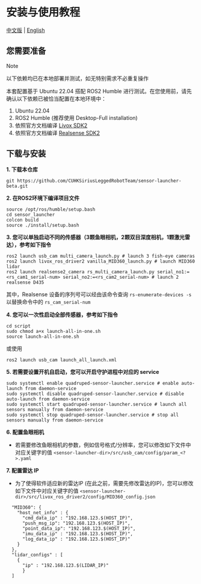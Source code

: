 # 安装与使用教程
[中文版](./README-CN.md) | [English](./README.md)

## 您需要准备
> [!Note]
> 以下依赖均已在本地部署并测试，如无特别需求不必重复操作

本套配置基于 Ubuntu 22.04 搭配 ROS2 Humble 进行测试。在您使用前，请先确认以下依赖已被恰当配置在本地环境中：
1. Ubuntu 22.04
2. ROS2 Humble (推荐使用 Desktop-Full installation)
3. 依照官方文档编译 [Livox SDK2](https://github.com/Livox-SDK/Livox-SDK2/blob/master/README.md) 
4. 依照官方文档编译 [Realsense SDK2](https://dev.intelrealsense.com/docs/compiling-librealsense-for-linux-ubuntu-guide)

## 下载与安装
**1. 下载本仓库**
``` shell
git https://github.com/CUHKSiriusLeggedRobotTeam/sensor-launcher-beta.git 
```

**2. 在ROS2环境下编译项目文件**
```
source /opt/ros/humble/setup.bash
cd sensor_launcher
colcon build
source ./install/setup.bash
```

**3. 您可以单独启动不同的传感器（3颗鱼眼相机，2颗双目深度相机，1颗激光雷达），参考如下指令**
``` shell
ros2 launch usb_cam multi_camera_launch.py # launch 3 fish-eye cameras
ros2 launch livox_ros_driver2 vanilla_MID360_launch.py # launch MID360 lidar
ros2 launch realsense2_camera rs_multi_camera_launch.py serial_no1:=<rs_cam1_serial-num> serial_no2:=<rs_cam2_serial-num> # launch 2 realsense D435
```
其中，Realsense 设备的序列号可以经由该命令查询 `rs-enumerate-devices -s` 以替换命令中的 `rs_cam_serial-num`

**4. 您可以一次性启动全部传感器，参考如下指令**
``` shell
cd script
sudo chmod a+x launch-all-in-one.sh
source launch-all-in-one.sh
```
或使用
``` shell
ros2 launch usb_cam launch_all_launch.xml
```

**5. 若需要设置开机自启动，您可以开启守护进程中对应的 service**
``` shell
sudo systemctl enable quadruped-sensor-launcher.service # enable auto-launch from daemon-service
sudo systemctl disable quadruped-sensor-launcher.service # disable auto-launch from daemon-service
sudo systemctl start quadruped-sensor-launcher.service # launch all sensors manually from daemon-service
sudo systemctl stop quadruped-sensor-launcher.service # stop all sensors manually from daemon-service
```

**6. 配置鱼眼相机**
- 若需要修改鱼眼相机的参数，例如信号格式/分辨率，您可以修改如下文件中对应关键字的值 `<sensor-launcher-dir>/src/usb_cam/config/param_<?>.yaml`

**7. 配置雷达 IP**
- 为了使得软件适应新的雷达IP (在此之前，需要先修改雷达的IP)，您可以修改如下文件中对应关键字的值 `<sensor-launcher-dir>/src/livox_ros_driver2/config/MID360_config.json`
```
  "MID360": {
    "host_net_info" : {
      "cmd_data_ip" : "192.168.123.$(HOST_IP)",
      "push_msg_ip": "192.168.123.$(HOST_IP)",
      "point_data_ip": "192.168.123.$(HOST_IP)",
      "imu_data_ip" : "192.168.123.$(HOST_IP)",
      "log_data_ip" : "192.168.123.$(HOST_IP)"
    }
  },
  "lidar_configs" : [
    {
      "ip" : "192.168.123.$(LIDAR_IP)"
      }
  ]
```

